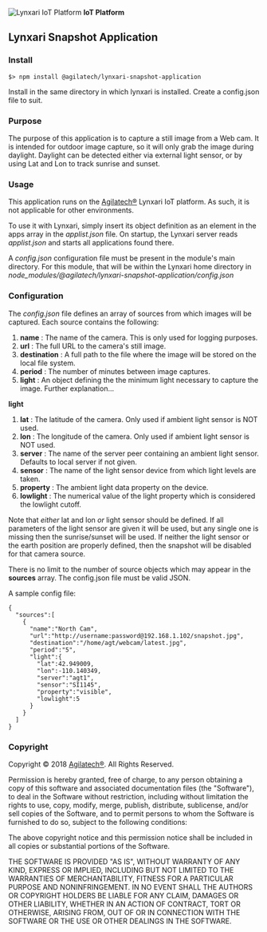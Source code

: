 ![Lynxari IoT Platform](https://agilatech.com/images/lynxari/lynxari200x60.png) **IoT Platform**
## Lynxari Snapshot Application

### Install
```
$> npm install @agilatech/lynxari-snapshot-application
```
Install in the same directory in which lynxari is installed. Create a config.json file to suit.


### Purpose
The purpose of this application is to capture a still image from a Web cam. It is intended for outdoor image capture, so it will only grab the image during daylight. Daylight can be detected either via external light sensor, or by using Lat and Lon to track sunrise and sunset.


### Usage
This application runs on the [Agilatech®](https://agilatech.com) Lynxari IoT platform.  As such, it is not applicable for other environments.

To use it with Lynxari, simply insert its object definition as an element in the apps array in the _applist.json_ file. On startup, the Lynxari server reads _applist.json_ and starts all applications found there.

A _config.json_ configuration file must be present in the module's main directory. For this module, that will be within the Lynxari home directory in _node\_modules/@agilatech/lynxari-snapshot-application/config.json_


### Configuration
The _config.json_ file defines an array of sources from which images will be captured. Each source contains the following:

1. **name** : The name of the camera. This is only used for logging purposes.
2. **url** : The full URL to the camera's still image. 
3. **destination** : A full path to the file where the image will be stored on the local file system.
4. **period** : The number of minutes between image captures.
5. **light** : An object defining the the minimum light necessary to capture the image. Further explanation...

  **light**
  1. **lat** : The latitude of the camera. Only used if ambient light sensor is NOT used.
  2. **lon** : The longitude of the camera. Only used if ambient light sensor is NOT used.
  3. **server** : The name of the server peer containing an ambient light sensor. Defaults to local server if not given.
  4. **sensor** : The name of the light sensor device from which light levels are taken.
  5. **property** : The ambient light data property on the device.
  6. **lowlight** : The numerical value of the light property which is considered the lowlight cutoff.

  Note that _either_ lat and lon _or_ light sensor should be defined. If all parameters of the light sensor are given it will be used, but any single one is missing then the sunrise/sunset will be used. If neither the light sensor or the earth position are properly defined, then the snapshot will be disabled for that camera source.

There is no limit to the number of source objects which may appear in the **sources** array. The config.json file must be valid JSON.

A sample config file:
```
{
  "sources":[
    {
      "name":"North Cam",
      "url":"http://username:password@192.168.1.102/snapshot.jpg",
      "destination":"/home/agt/webcam/latest.jpg",
      "period":"5",
      "light":{
        "lat":42.949009,
        "lon":-110.140349,
        "server":"agt1",
        "sensor":"SI1145",
        "property":"visible",
        "lowlight":5 
      }
    }
  ]
}
```

### Copyright
Copyright © 2018 [Agilatech®](https://agilatech.com). All Rights Reserved.

Permission is hereby granted, free of charge, to any person obtaining a copy of this software and associated documentation files (the "Software"), to deal in the Software without restriction, including without limitation the rights to use, copy, modify, merge, publish, distribute, sublicense, and/or sell copies of the Software, and to permit persons to whom the Software is furnished to do so, subject to the following conditions:

The above copyright notice and this permission notice shall be included in all copies or substantial portions of the Software.

THE SOFTWARE IS PROVIDED "AS IS", WITHOUT WARRANTY OF ANY KIND, EXPRESS OR IMPLIED, INCLUDING BUT NOT LIMITED TO THE WARRANTIES OF MERCHANTABILITY, FITNESS FOR A PARTICULAR PURPOSE AND NONINFRINGEMENT. IN NO EVENT SHALL THE AUTHORS OR COPYRIGHT HOLDERS BE LIABLE FOR ANY CLAIM, DAMAGES OR OTHER LIABILITY, WHETHER IN AN ACTION OF CONTRACT, TORT OR OTHERWISE, ARISING FROM, OUT OF OR IN CONNECTION WITH THE SOFTWARE OR THE USE OR OTHER DEALINGS IN THE SOFTWARE.
